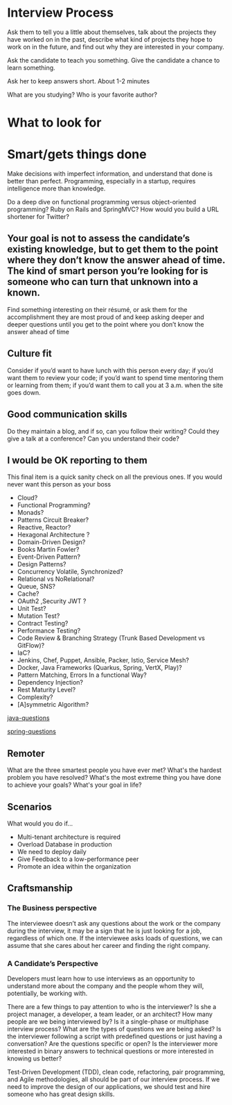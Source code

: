 # Interview Process
Ask them to tell you a little about themselves, talk about the projects they have worked on in the past, describe what kind of projects they hope to work on in the future, and find out why they are interested in your company.

Ask the candidate to teach you something.
Give the candidate a chance to learn something.

Ask her to keep answers short. About 1-2 minutes 

What are you studying?
Who is your favorite author?

# What to look for
# Smart/gets things done
Make decisions with imperfect information, and understand that done is better than perfect.
Programming, especially in a startup, requires intelligence more than knowledge.

Do a deep dive on functional programming versus object-oriented programming?
Ruby on Rails and SpringMVC?
How would you build a URL shortener for Twitter?

## Your goal is not to assess the candidate’s existing knowledge, but to get them to the point where they don’t know the answer ahead of time. The kind of smart person you’re looking for is someone who can turn that unknown into a known.

Find something interesting on their résumé, or ask them for the accomplishment they are most proud of and keep asking deeper and deeper questions until you get to the point where you don’t know the answer ahead of time

## Culture fit

Consider if you’d want to have lunch with this person every day; if you’d want them to review your code; if you’d want to spend time mentoring them or learning from them; if you’d want them to call you at 3 a.m. when the site goes down.

## Good communication skills

Do they maintain a blog, and if so, can you follow their writing? Could they give a talk at a conference? Can you understand their code?

## I would be OK reporting to them
This final item is a quick sanity check on all the previous ones. If you would never want this person as your boss

- Cloud?
- Functional Programming?
- Monads?
- Patterns Circuit Breaker?
- Reactive, Reactor?
- Hexagonal Architecture ?
- Domain-Driven Design?
- Books Martin Fowler?
- Event-Driven Pattern?
- Design Patterns? 
- Concurrency Volatile, Synchronized?
- Relational vs NoRelational?
- Queue, SNS?
- Cache?
- OAuth2 ,Security JWT ?
- Unit Test?
- Mutation Test? 
- Contract Testing?
- Performance Testing?
- Code Review & Branching Strategy (Trunk Based Development vs GitFlow)?
- IaC?
- Jenkins, Chef, Puppet, Ansible, Packer, Istio, Service Mesh?
- Docker, Java Frameworks (Quarkus, Spring, VertX, Play)? 
- Pattern Matching, Errors In a functional Way?
- Dependency Injection?
- Rest Maturity Level?
- Complexity?
- [A]symmetric Algorithm?

[java-questions](https://github.com/in28minutes/JavaInterviewQuestionsAndAnswers)

[spring-questions](https://github.com/in28minutes/spring-interview-guide)


## Remoter
What are the three smartest people you have ever met?
What's the hardest problem you have resolved?
What's the most extreme thing you have done to achieve your goals?
What's your goal in life?

## Scenarios
What would you do if... 
- Multi-tenant architecture is required 
- Overload Database in production 
- We need to deploy daily 
- Give Feedback to a low-performance peer
- Promote an idea within the organization 

## Craftsmanship

### The Business perspective

The interviewee doesn’t ask any questions about the work or the company during the interview, it may be a sign that he is just looking for a job, regardless of which one. If the interviewee asks loads of questions, we can assume that she cares about her career and finding the right company. 

### A Candidate’s Perspective

Developers must learn how to use interviews as an opportunity to understand more about the company and the people whom they will, potentially, be working with.

There are a few things to pay attention to who is the interviewer? Is she a project manager, a developer, a team leader, or an architect? How many people are we being interviewed by? Is it a single-phase or multiphase interview process? What are the types of questions we are being asked? Is the interviewer following a script with predefined questions or just having a conversation? Are the questions specific or open? Is the interviewer more interested in binary answers to technical questions or more interested in knowing us better?

Test-Driven Development (TDD), clean code, refactoring, pair programming, and Agile methodologies, all should be part of our interview process. If we need to improve the design of our applications, we should test and hire someone who has great design skills.

